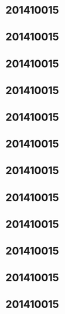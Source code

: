 # 201410015
# 201410015
# 201410015
# 201410015
# 201410015
# 201410015
# 201410015
# 201410015
# 201410015
# 201410015
# 201410015
# 201410015
